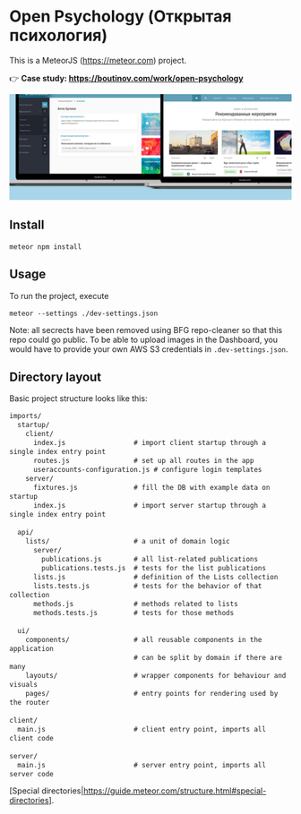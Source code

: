 # Open Psychology (Открытая психология)
This is a MeteorJS (https://meteor.com) project.

👉 **Case study: https://boutinov.com/work/open-psychology**

<img src="readme-images/open-p-wide-website-preview@0.5x.jpg" alt="Открытая Психология — preview" />


## Install
```
meteor npm install
```


## Usage

To run the project, execute
```
meteor --settings ./dev-settings.json
```
Note: all secrects have been removed using BFG repo-cleaner so that this repo could go public. To be able to upload images in the Dashboard, you would have to provide your own AWS S3 credentials in `.dev-settings.json`.


## Directory layout

Basic project structure looks like this:

```
imports/
  startup/
    client/
      index.js                 # import client startup through a single index entry point
      routes.js                # set up all routes in the app
      useraccounts-configuration.js # configure login templates
    server/
      fixtures.js              # fill the DB with example data on startup
      index.js                 # import server startup through a single index entry point

  api/
    lists/                     # a unit of domain logic
      server/
        publications.js        # all list-related publications
        publications.tests.js  # tests for the list publications
      lists.js                 # definition of the Lists collection
      lists.tests.js           # tests for the behavior of that collection
      methods.js               # methods related to lists
      methods.tests.js         # tests for those methods

  ui/
    components/                # all reusable components in the application
                               # can be split by domain if there are many
    layouts/                   # wrapper components for behaviour and visuals
    pages/                     # entry points for rendering used by the router

client/
  main.js                      # client entry point, imports all client code

server/
  main.js                      # server entry point, imports all server code
```

[Special directories|https://guide.meteor.com/structure.html#special-directories].
